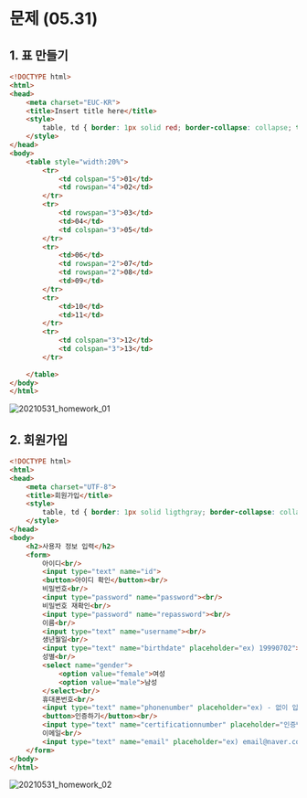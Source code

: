 # 문제 (05.31)

## 1. 표 만들기

```html
<!DOCTYPE html>
<html>
<head>
	<meta charset="EUC-KR">
	<title>Insert title here</title>
	<style>
		table, td {	border: 1px solid red; border-collapse: collapse; text-align: center }
	</style>
</head>
<body>
	<table style="width:20%">
		<tr>
			<td colspan="5">01</td>
			<td rowspan="4">02</td>
		</tr>
		<tr>
			<td rowspan="3">03</td>
			<td>04</td>
			<td colspan="3">05</td>
		</tr>
		<tr>
			<td>06</td>
			<td rowspan="2">07</td>
			<td rowspan="2">08</td>
			<td>09</td>
		</tr>
		<tr>
			<td>10</td>
			<td>11</td>
		</tr>
		<tr>
			<td colspan="3">12</td>
			<td colspan="3">13</td>
		</tr>
		
	</table>
</body>
</html>
```

![20210531_homework_01](https://user-images.githubusercontent.com/76787224/120263936-b11a9a80-c2d7-11eb-9738-b7cb906cee76.PNG)





## 2. 회원가입

```html
<!DOCTYPE html>
<html>
<head>
	<meta charset="UTF-8">
	<title>회원가입</title>
	<style>
		table, td {	border: 1px solid ligthgray; border-collapse: collapse; text-align: center }
	</style>
</head>
<body>
	<h2>사용자 정보 입력</h2>
	<form>
		아이디<br/>
		<input type="text" name="id">
		<button>아이디 확인</button><br/>
		비밀번호<br/>
		<input type="password" name="password"><br/>
		비밀번호 재확인<br/>
		<input type="password" name="repassword"><br/>
		이름<br/>
		<input type="text" name="username"><br/>
		생년월일<br/>
		<input type="text" name="birthdate" placeholder="ex) 19990702"><br/>
		성별<br/>
		<select name="gender">
			<option value="female">여성
			<option value="male">남성
		</select><br/>
		휴대폰번호<br/>
		<input type="text" name="phonenumber" placeholder="ex) - 없이 입력바랍니다.">
		<button>인증하기</button><br/>
		<input type="text" name="certificationnumber" placeholder="인증번호 입력"><br/>
		이메일<br/>
		<input type="text" name="email" placeholder="ex) email@naver.com"><br/>
	</form>
</body>
</html>
```

![20210531_homework_02](https://user-images.githubusercontent.com/76787224/120263937-b1b33100-c2d7-11eb-82af-68e438737011.PNG)
